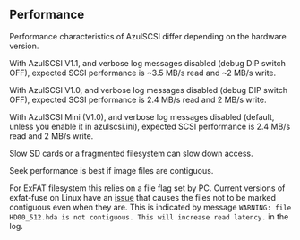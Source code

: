 Performance
-----------
Performance characteristics of AzulSCSI differ depending on the hardware version. 

With AzulSCSI V1.1, and verbose log messages disabled (debug DIP switch OFF), expected SCSI performance is ~3.5 MB/s read and ~2 MB/s write.

With AzulSCSI V1.0, and verbose log messages disabled (debug DIP switch OFF), expected SCSI performance is 2.4 MB/s read and 2 MB/s write.

With AzulSCSI Mini (V1.0), and verbose log messages disabled (default, unless you enable it in azulscsi.ini), expected SCSI performance is 2.4 MB/s read and 2 MB/s write.

Slow SD cards or a fragmented filesystem can slow down access.

Seek performance is best if image files are contiguous.

For ExFAT filesystem this relies on a file flag set by PC.
Current versions of exfat-fuse on Linux have an [issue](https://github.com/relan/exfat/pull/101) that causes the files not to be marked contiguous even when they are.
This is indicated by message `WARNING: file HD00_512.hda is not contiguous. This will increase read latency.` in the log.
